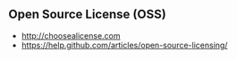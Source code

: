 ## Open Source License (OSS)

* http://choosealicense.com
* https://help.github.com/articles/open-source-licensing/
